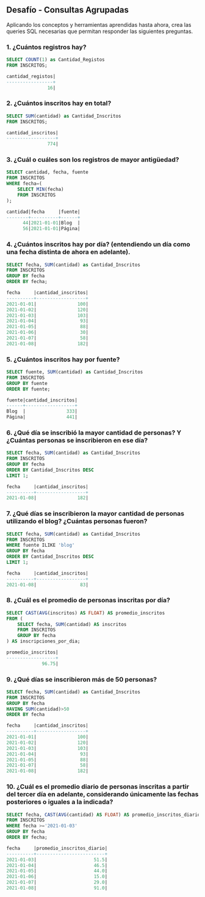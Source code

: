 ## Desafío - Consultas Agrupadas

Aplicando los conceptos y herramientas aprendidas hasta ahora, crea las queries SQL
necesarias que permitan responder las siguientes preguntas.

### 1. ¿Cuántos registros hay?

```sql
SELECT COUNT(1) as Cantidad_Registos
FROM INSCRITOS;

cantidad_registos|
-----------------+
               16|
```



### 2. ¿Cuántos inscritos hay en total?

```sql
SELECT SUM(cantidad) as Cantidad_Inscritos
FROM INSCRITOS;

cantidad_inscritos|
------------------+
               774|
```

### 3. ¿Cuál o cuáles son los registros de mayor antigüedad?

```sql
SELECT cantidad, fecha, fuente 
FROM INSCRITOS
WHERE fecha=(
	SELECT MIN(fecha) 
	FROM INSCRITOS
);

cantidad|fecha     |fuente|
--------+----------+------+
      44|2021-01-01|Blog  |
      56|2021-01-01|Página|
```

### 4. ¿Cuántos inscritos hay por día? (entendiendo un día como una fecha distinta de ahora en adelante).

```sql
SELECT fecha, SUM(cantidad) as Cantidad_Inscritos
FROM INSCRITOS
GROUP BY fecha
ORDER BY fecha;

fecha     |cantidad_inscritos|
----------+------------------+
2021-01-01|               100|
2021-01-02|               120|
2021-01-03|               103|
2021-01-04|                93|
2021-01-05|                88|
2021-01-06|                30|
2021-01-07|                58|
2021-01-08|               182|
```

### 5. ¿Cuántos inscritos hay por fuente?

```sql
SELECT fuente, SUM(cantidad) as Cantidad_Inscritos
FROM INSCRITOS
GROUP BY fuente
ORDER BY fuente;

fuente|cantidad_inscritos|
------+------------------+
Blog  |               333|
Página|               441|
```

### 6. ¿Qué día se inscribió la mayor cantidad de personas? Y ¿Cuántas personas se inscribieron en ese día?

```sql
SELECT fecha, SUM(cantidad) as Cantidad_Inscritos
FROM INSCRITOS
GROUP BY fecha
ORDER BY Cantidad_Inscritos DESC 
LIMIT 1;

fecha     |cantidad_inscritos|
----------+------------------+
2021-01-08|               182|
```

### 7. ¿Qué días se inscribieron la mayor cantidad de personas utilizando el blog? ¿Cuántas personas fueron?

```sql
SELECT fecha, SUM(cantidad) as Cantidad_Inscritos
FROM INSCRITOS
WHERE fuente ILIKE 'blog'
GROUP BY fecha
ORDER BY Cantidad_Inscritos DESC 
LIMIT 1;

fecha     |cantidad_inscritos|
----------+------------------+
2021-01-08|                83|
```

### 8. ¿Cuál es el promedio de personas inscritas por día?

```sql
SELECT CAST(AVG(inscritos) AS FLOAT) AS promedio_inscritos
FROM (
    SELECT fecha, SUM(cantidad) AS inscritos
    FROM INSCRITOS
    GROUP BY fecha
) AS inscripciones_por_dia;

promedio_inscritos|
------------------+
             96.75|
```

### 9. ¿Qué días se inscribieron más de 50 personas?

```sql
SELECT fecha, SUM(cantidad) as Cantidad_Inscritos
FROM INSCRITOS
GROUP BY fecha
HAVING SUM(cantidad)>50
ORDER BY fecha

fecha     |cantidad_inscritos|
----------+------------------+
2021-01-01|               100|
2021-01-02|               120|
2021-01-03|               103|
2021-01-04|                93|
2021-01-05|                88|
2021-01-07|                58|
2021-01-08|               182|
```

### 10. ¿Cuál es el promedio diario de personas inscritas a partir del tercer día en adelante, considerando únicamente las fechas posteriores o iguales a la indicada?

```sql
SELECT fecha, CAST(AVG(cantidad) AS FLOAT) AS promedio_inscritos_diario
FROM INSCRITOS
WHERE fecha >='2021-01-03'
GROUP BY fecha
ORDER BY fecha;

fecha     |promedio_inscritos_diario|
----------+-------------------------+
2021-01-03|                     51.5|
2021-01-04|                     46.5|
2021-01-05|                     44.0|
2021-01-06|                     15.0|
2021-01-07|                     29.0|
2021-01-08|                     91.0|
```